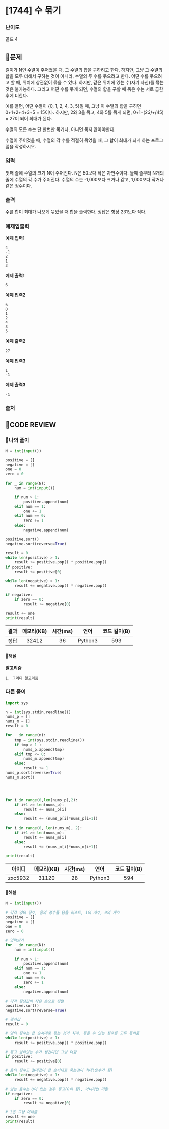 # [1744] 수 묶기

### **난이도**
골드 4
## **📝문제**
길이가 N인 수열이 주어졌을 때, 그 수열의 합을 구하려고 한다. 하지만, 그냥 그 수열의 합을 모두 더해서 구하는 것이 아니라, 수열의 두 수를 묶으려고 한다. 어떤 수를 묶으려고 할 때, 위치에 상관없이 묶을 수 있다. 하지만, 같은 위치에 있는 수(자기 자신)를 묶는 것은 불가능하다. 그리고 어떤 수를 묶게 되면, 수열의 합을 구할 때 묶은 수는 서로 곱한 후에 더한다.

예를 들면, 어떤 수열이 {0, 1, 2, 4, 3, 5}일 때, 그냥 이 수열의 합을 구하면 0+1+2+4+3+5 = 15이다. 하지만, 2와 3을 묶고, 4와 5를 묶게 되면, 0+1+(2*3)+(4*5) = 27이 되어 최대가 된다.

수열의 모든 수는 단 한번만 묶거나, 아니면 묶지 않아야한다.

수열이 주어졌을 때, 수열의 각 수를 적절히 묶었을 때, 그 합이 최대가 되게 하는 프로그램을 작성하시오.
### **입력**
첫째 줄에 수열의 크기 N이 주어진다. N은 50보다 작은 자연수이다. 둘째 줄부터 N개의 줄에 수열의 각 수가 주어진다. 수열의 수는 -1,000보다 크거나 같고, 1,000보다 작거나 같은 정수이다.
### **출력**
수를 합이 최대가 나오게 묶었을 때 합을 출력한다. 정답은 항상 231보다 작다.
### **예제입출력**

**예제 입력1**

```
4
-1
2
1
3
```

**예제 출력1**

```
6
```

**예제 입력2**

```
6
0
1
2
4
3
5
```

**예제 출력2**

```
27
```

**예제 입력3**

```
1
-1
```

**예제 출력3**

```
-1
```

### **출처**

## **🧐CODE REVIEW**

### **🧾나의 풀이**

```python
N = int(input())

positive = []
negative = []
one = 0
zero = 0

for _ in range(N):
    num = int(input())

    if num > 1:
        positive.append(num)
    elif num == 1:
        one += 1
    elif num == 0:
        zero += 1
    else:
        negative.append(num)

positive.sort()
negative.sort(reverse=True)

result = 0
while len(positive) > 1:
    result += positive.pop() * positive.pop()
if positive:
    result += positive[0]

while len(negative) > 1:
    result += negative.pop() * negative.pop()

if negative:
    if zero == 0:
        result += negative[0]

result += one
print(result)
```

결과	| 메모리(KB) |	시간(ms) |	언어 |	코드 길이(B)
:----:|:-----:|:-----:|:-----:|:--------:
정답|32412|36|Python3|593
#### **📝해설**

**알고리즘**
```
1. 그리디 알고리즘
```

### **다른 풀이**

```python
import sys

n = int(sys.stdin.readline())
nums_p = []
nums_m = []
result = 0

for _ in range(n):
    tmp = int(sys.stdin.readline())
    if tmp > 1 :
        nums_p.append(tmp)
    elif tmp <= 0:
        nums_m.append(tmp)
    else:
        result += 1
nums_p.sort(reverse=True)
nums_m.sort()




for i in range(0,len(nums_p),2):
    if i+1 >= len(nums_p):
        result += nums_p[i]
    else:
        result += (nums_p[i]*nums_p[i+1])

for i in range(0, len(nums_m), 2):
    if i+1 >= len(nums_m):
        result += nums_m[i]
    else:
        result += (nums_m[i]*nums_m[i+1])

print(result)
```

아이디 | 메모리(KB) |	시간(ms) |	언어 |	코드 길이(B) 
:-----:|:-----:|:-----:|:----:|:--------:
zxc5932|31120|28|Python3|594
#### **📝해설**

```python
N = int(input())

# 각각 양의 정수, 음의 정수를 담을 리스트, 1의 개수, 0의 개수
positive = []
negative = []
one = 0
zero = 0

# 입력받기
for _ in range(N):
    num = int(input())

    if num > 1:
        positive.append(num)
    elif num == 1:
        one += 1
    elif num == 0:
        zero += 1
    else:
        negative.append(num)

# 각각 절댓값이 작은 순으로 정렬
positive.sort()
negative.sort(reverse=True)

# 결과값
result = 0

# 양의 정수는 큰 순서대로 묶는 것이 최대. 묶을 수 있는 정수를 모두 묶어줌
while len(positive) > 1:
    result += positive.pop() * positive.pop()

# 묶고 남아있는 수가 생긴다면 그냥 더함
if positive:
    result += positive[0]

# 음의 정수도 절대값이 큰 순서대로 묶는것이 최대(양수가 됨)
while len(negative) > 1:
    result += negative.pop() * negative.pop()

# 남는 음수는 0이 있는 경우 묶고(0이 됨), 아니라면 더함
if negative:
    if zero == 0:
        result += negative[0]

# 1은 그냥 더해줌
result += one
print(result)
```